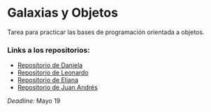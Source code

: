 # Galaxias y Objetos

Tarea para practicar las bases de programación orientada a objetos.

### Links a los repositorios:
- [Repositorio de Daniela](https://github.com/danielajaimes15/Galaxias_T.Modelado)
- [Repositorio de Leonardo](https://github.com/LeonardoLopez2218061/Proyecto_Hubble_LEONARD)
- [Repositorio de Eliana](https://github.com/bonaldee/Galaxias)
- [Repositorio de Juan Andrés](https://github.com/JuanOlmos/2021_05_19_HubbleImages_JuanOlmos)

*Deadline:* Mayo 19

